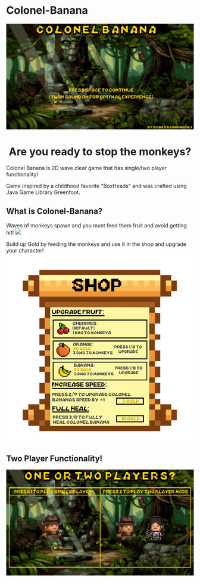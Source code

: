 # Colonel-Banana
 <p align= "center">
  <img src= "Colonel%20Banana/GAME%20FINAL/images/Welcome%20Screen.jpg" alt= "Colonel Banana Home Screen" width= "1200">
  <h1 align= "center">Are you ready to stop the monkeys?</h1>
 </p>

Colonel Banana is 2D wave clear game that has single/two player functionality!

Game inspired by a childhood favorite "BoxHeads" and was crafted using Java Game Library Greenfoot.

## What is Colonel-Banana?
Waves of monkeys spawn and you must feed them fruit and avoid getting hit!
![](https://i.imgur.com/W0ubBdX.png)

Build up Gold by feeding the monkeys and use it in the shop and upgrade your character!
<img src= "Colonel%20Banana/GAME%20FINAL/images/shop.png" alt= "Shop">

## Two Player Functionality!
<img src= "Colonel%20Banana/GAME%20FINAL/images/1or2players.jpg" alt= "Player Select" width= "1200">


